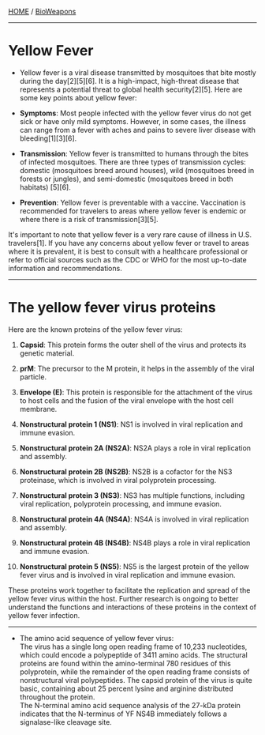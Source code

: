 [HOME](/README.md) / [BioWeapons](/assets/docs/synthesis/bioweapons/readme.md)  

--------------------

# Yellow Fever

- Yellow fever is a viral disease transmitted by mosquitoes that bite mostly during the day[2][5][6]. It is a high-impact, high-threat disease that represents a potential threat to global health security[2][5]. Here are some key points about yellow fever:

- **Symptoms**: Most people infected with the yellow fever virus do not get sick or have only mild symptoms. However, in some cases, the illness can range from a fever with aches and pains to severe liver disease with bleeding[1][3][6].

- **Transmission**: Yellow fever is transmitted to humans through the bites of infected mosquitoes. There are three types of transmission cycles: domestic (mosquitoes breed around houses), wild (mosquitoes breed in forests or jungles), and semi-domestic (mosquitoes breed in both habitats) [5][6].

- **Prevention**: Yellow fever is preventable with a vaccine. Vaccination is recommended for travelers to areas where yellow fever is endemic or where there is a risk of transmission[3][5].

It's important to note that yellow fever is a very rare cause of illness in U.S. travelers[1]. If you have any concerns about yellow fever or travel to areas where it is prevalent, it is best to consult with a healthcare professional or refer to official sources such as the CDC or WHO for the most up-to-date information and recommendations.

--------------------  

# The yellow fever virus proteins

Here are the known proteins of the yellow fever virus:  

1. **Capsid**: This protein forms the outer shell of the virus and protects its genetic material.

2. **prM**: The precursor to the M protein, it helps in the assembly of the viral particle.

3. **Envelope (E)**: This protein is responsible for the attachment of the virus to host cells and the fusion of the viral envelope with the host cell membrane.

4. **Nonstructural protein 1 (NS1)**: NS1 is involved in viral replication and immune evasion.

5. **Nonstructural protein 2A (NS2A)**: NS2A plays a role in viral replication and assembly.

6. **Nonstructural protein 2B (NS2B)**: NS2B is a cofactor for the NS3 proteinase, which is involved in viral polyprotein processing.

7. **Nonstructural protein 3 (NS3)**: NS3 has multiple functions, including viral replication, polyprotein processing, and immune evasion.

8. **Nonstructural protein 4A (NS4A)**: NS4A is involved in viral replication and assembly.

9. **Nonstructural protein 4B (NS4B)**: NS4B plays a role in viral replication and immune evasion.

10. **Nonstructural protein 5 (NS5)**: NS5 is the largest protein of the yellow fever virus and is involved in viral replication and immune evasion.

These proteins work together to facilitate the replication and spread of the yellow fever virus within the host. Further research is ongoing to better understand the functions and interactions of these proteins in the context of yellow fever infection.

--------------------


- The amino acid sequence of yellow fever virus:  
   The virus has a single long open reading frame of 10,233 nucleotides, which could encode a polypeptide of 3411 amino acids.
    The structural proteins are found within the amino-terminal 780 residues of this polyprotein, while the remainder of the open reading frame consists of nonstructural viral polypeptides.
     The capsid protein of the virus is quite basic, containing about 25 percent lysine and arginine distributed throughout the protein.  
      The N-terminal amino acid sequence analysis of the 27-kDa protein indicates that the N-terminus of YF NS4B immediately follows a signalase-like cleavage site.

  
